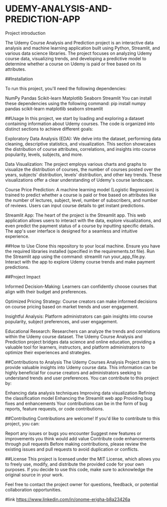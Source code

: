 # UDEMY-ANALYSIS-AND-PREDICTION-APP
Project introduction

The Udemy Course Analysis and Prediction project is an interactive data analysis and machine learning application built using Python, Streamlit, and various data science libraries. The project focuses on analyzing Udemy course data, visualizing trends, and developing a predictive model to determine whether a course on Udemy is paid or free based on its attributes.

##Installation

To run this project, you'll need the following dependencies:

NumPy
Pandas
Scikit-learn
Matplotlib
Seaborn
Streamlit
You can install these dependencies using the following command:
pip install numpy pandas scikit-learn matplotlib seaborn streamlit

##Usage
In this project, we start by loading and exploring a dataset containing information about Udemy courses. 
The code is organized into distinct sections to achieve different goals:

Exploratory Data Analysis (EDA):
We delve into the dataset, performing data cleaning, descriptive statistics, and visualization.
This section showcases the distribution of course attributes, correlations, and insights into course popularity, levels, subjects, and more.

Data Visualization: The project employs various charts and graphs to visualize the distribution of courses,
the number of courses posted over the years, subjects' distribution, levels' distribution, and other key trends. 
These visualizations offer a clear understanding of Udemy's course landscape.

Course Price Prediction: A machine learning model (Logistic Regression) is trained to predict whether a course is paid or free based on attributes like the number of lectures, subject, level, number of subscribers, and number of reviews. Users can input course details to get instant predictions.

Streamlit App: 
The heart of the project is the Streamlit app. This web application allows users to interact with the data, explore visualizations,
and even predict the payment status of a course by inputting specific details. The app's user interface is designed for a seamless and intuitive experience.

##How to Use
Clone this repository to your local machine.
Ensure you have the required libraries installed (specified in the requirements.txt file).
Run the Streamlit app using the command: streamlit run your_app_file.py.
Interact with the app to explore Udemy course trends and make payment predictions.


##Project Impact

Informed Decision-Making:
Learners can confidently choose courses that align with their budget and preferences.

Optimized Pricing Strategy: Course creators can make informed decisions on course pricing based on market trends and user engagement.

Insightful Analysis: Platform administrators can gain insights into course popularity, subject preferences, and user engagement.

Educational Research: Researchers can analyze the trends and correlations within the Udemy course dataset.
The Udemy Course Analysis and Prediction project bridges data science and online education, providing a valuable tool for learners, instructors, and platform administrators to optimize their experiences and strategies.

##Contributions to Analysis
The Udemy Courses Analysis Project aims to provide valuable insights into Udemy course data. This information can be highly beneficial for course creators and administrators seeking to understand trends and user preferences. You can contribute to this project by:

Enhancing data analysis techniques
Improving data visualization
Refining the classification model
Enhancing the Streamlit web app
Providing bug fixes and enhancements
Your contributions can be in the form of bug reports, feature requests, or code contributions.

##Contributing
Contributions are welcome! If you'd like to contribute to this project, you can:

Report any issues or bugs you encounter
Suggest new features or improvements you think would add value
Contribute code enhancements through pull requests
Before making contributions, please review the existing issues and pull requests to avoid duplication or conflicts.

##License
This project is licensed under the MIT License, which allows you to freely use, modify, and distribute the provided code for your own purposes. If you decide to use this code, make sure to acknowledge the original source in your work.


Feel free to contact the project owner for questions, feedback, or potential collaboration opportunities.

#link
https://www.linkedin.com/in/onome-erigha-b8a23426a


